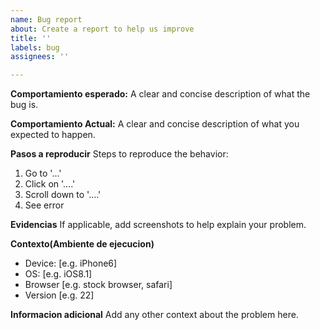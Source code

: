 ```yaml
---
name: Bug report
about: Create a report to help us improve
title: ''
labels: bug
assignees: ''

---
```


**Comportamiento esperado:**
A clear and concise description of what the bug is.

**Comportamiento Actual:**
A clear and concise description of what you expected to happen.

**Pasos a reproducir**
Steps to reproduce the behavior:
1. Go to '...'
2. Click on '....'
3. Scroll down to '....'
4. See error

**Evidencias**
If applicable, add screenshots to help explain your problem.

**Contexto(Ambiente de ejecucion)**
 - Device: [e.g. iPhone6]
 - OS: [e.g. iOS8.1]
 - Browser [e.g. stock browser, safari]
 - Version [e.g. 22]

**Informacion adicional**
Add any other context about the problem here.
